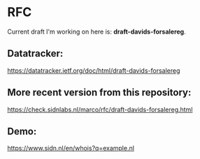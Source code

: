 # RFC

Current draft I'm working on here is: **draft-davids-forsalereg**.

## Datatracker:

https://datatracker.ietf.org/doc/html/draft-davids-forsalereg

## More recent version from this repository:

https://check.sidnlabs.nl/marco/rfc/draft-davids-forsalereg.html

## Demo:

https://www.sidn.nl/en/whois?q=example.nl
